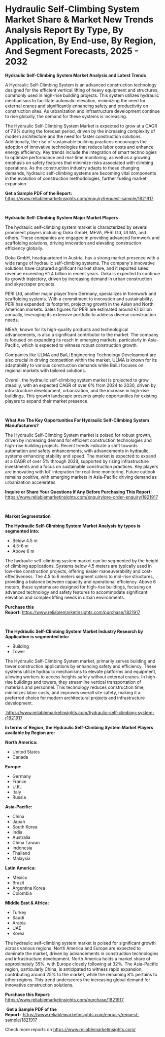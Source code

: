 <p><h1>Hydraulic Self-Climbing System Market Share & Market New Trends Analysis Report By Type, By Application, By End-use, By Region, And Segment Forecasts, 2025 - 2032</h1></p><p><strong>Hydraulic Self-Climbing System Market Analysis and Latest Trends</strong></p>
<p><p>A Hydraulic Self-Climbing System is an advanced construction technology designed for the efficient vertical lifting of heavy equipment and structures, commonly used in high-rise building projects. This system utilizes hydraulic mechanisms to facilitate automatic elevation, minimizing the need for external cranes and significantly enhancing safety and productivity on construction sites. As urbanization and infrastructure development continue to rise globally, the demand for these systems is increasing.</p><p>The Hydraulic Self-Climbing System Market is expected to grow at a CAGR of 7.9% during the forecast period, driven by the increasing complexity of modern architecture and the need for faster construction solutions. Additionally, the rise of sustainable building practices encourages the adoption of innovative technologies that reduce labor costs and enhance energy efficiency. Key trends include the integration of smart technologies to optimize performance and real-time monitoring, as well as a growing emphasis on safety features that minimize risks associated with climbing operations. As the construction industry adapts to these changing demands, hydraulic self-climbing systems are becoming vital components in the evolution of construction methodologies, further fueling market expansion.</p></p>
<p><strong>Get a Sample PDF of the Report:&nbsp;</strong> <a href="https://www.reliablemarketinsights.com/enquiry/request-sample/1821917?utm_campaign=2187&utm_medium=2&utm_source=Github&utm_content=ia&utm_term=27022025&utm_id=hydraulic-self-climbing-system">https://www.reliablemarketinsights.com/enquiry/request-sample/1821917</a></p>
<p>&nbsp;</p>
<p><strong>Hydraulic Self-Climbing System Major Market Players</strong></p>
<p><p>The hydraulic self-climbing system market is characterized by several prominent players including Doka GmbH, MEVA, PERI Ltd, ULMA, and others. These companies are engaged in providing advanced formwork and scaffolding solutions, driving innovation and elevating construction efficiency globally.</p><p>Doka GmbH, headquartered in Austria, has a strong market presence with a wide range of hydraulic self-climbing systems. The company's innovative solutions have captured significant market share, and it reported sales revenue exceeding €1.4 billion in recent years. Doka is expected to continue its growth trajectory, driven by increasing demand in urban construction and skyscraper projects.</p><p>PERI Ltd, another major player from Germany, specializes in formwork and scaffolding systems. With a commitment to innovation and sustainability, PERI has expanded its footprint, projecting growth in the Asian and North American markets. Sales figures for PERI are estimated around €1 billion annually, leveraging its extensive portfolio to address diverse construction needs.</p><p>MEVA, known for its high-quality products and technological advancements, is also a significant contributor to the market. The company is focused on expanding its reach in emerging markets, particularly in Asia-Pacific, which is expected to witness robust construction growth.</p><p>Companies like ULMA and BaiLi Engineering Technology Development are also crucial in driving competition within the market. ULMA is known for its adaptability to various construction demands while BaiLi focuses on regional markets with tailored solutions.</p><p>Overall, the hydraulic self-climbing system market is projected to grow steadily, with an expected CAGR of over 6% from 2024 to 2030, driven by infrastructure development, urbanization, and the increase in high-rise buildings. This growth landscape presents ample opportunities for existing players to expand their market presence.</p></p>
<p>&nbsp;</p>
<p><strong>What Are The Key Opportunities For Hydraulic Self-Climbing System Manufacturers?</strong></p>
<p><p>The Hydraulic Self-Climbing System market is poised for robust growth, driven by increasing demand for efficient construction technologies and high-rise building projects. Recent trends indicate a shift towards automation and safety enhancements, with advancements in hydraulic systems enhancing stability and speed. The market is expected to expand at a CAGR of over 5% through 2028, supported by rising infrastructure investments and a focus on sustainable construction practices. Key players are innovating with IoT integration for real-time monitoring. Future outlook remains positive, with emerging markets in Asia-Pacific driving demand as urbanization accelerates.</p></p>
<p><strong>Inquire or Share Your Questions If Any Before Purchasing This Report:</strong> <a href="https://www.reliablemarketinsights.com/enquiry/pre-order-enquiry/1821917?utm_campaign=2187&utm_medium=2&utm_source=Github&utm_content=ia&utm_term=27022025&utm_id=hydraulic-self-climbing-system">https://www.reliablemarketinsights.com/enquiry/pre-order-enquiry/1821917</a></p>
<p>&nbsp;</p>
<p><strong>Market Segmentation</strong></p>
<p><strong>The Hydraulic Self-Climbing System Market Analysis by types is segmented into:</strong></p>
<p><ul><li>Below 4.5 m</li><li>4.5-6 m</li><li>Above 6 m</li></ul></p>
<p><p>The hydraulic self-climbing system market can be segmented by the height of climbing applications. Systems below 4.5 meters are typically used in low-rise construction projects, offering easier maneuverability and cost-effectiveness. The 4.5 to 6 meters segment caters to mid-rise structures, providing a balance between capacity and operational efficiency. Above 6 meters, these systems are designed for high-rise buildings, focusing on advanced technology and safety features to accommodate significant elevation and complex lifting needs in urban environments.</p></p>
<p><strong>Purchase this Report:&nbsp;</strong><a href="https://www.reliablemarketinsights.com/purchase/1821917?utm_campaign=2187&utm_medium=2&utm_source=Github&utm_content=ia&utm_term=27022025&utm_id=hydraulic-self-climbing-system">https://www.reliablemarketinsights.com/purchase/1821917</a></p>
<p>&nbsp;</p>
<p><strong>The Hydraulic Self-Climbing System Market Industry Research by Application is segmented into:</strong></p>
<p><ul><li>Building</li><li>Tower</li></ul></p>
<p><p>The Hydraulic Self-Climbing System market, primarily serves building and tower construction applications by enhancing safety and efficiency. These systems utilize hydraulic mechanisms to elevate platforms and equipment, allowing workers to access heights safely without external cranes. In high-rise buildings and towers, they streamline vertical transportation of materials and personnel. This technology reduces construction time, minimizes labor costs, and improves overall site safety, making it a preferred choice for modern architectural projects and infrastructure development.</p></p>
<p><a href="https://www.reliablemarketinsights.com/hydraulic-self-climbing-system-r1821917?utm_campaign=2187&utm_medium=2&utm_source=Github&utm_content=ia&utm_term=27022025&utm_id=hydraulic-self-climbing-system">&nbsp;https://www.reliablemarketinsights.com/hydraulic-self-climbing-system-r1821917</a></p>
<p><strong>In terms of Region, the Hydraulic Self-Climbing System Market Players available by Region are:</strong></p>
<p>
    <p> <strong> North America: </strong>
        <ul>
            <li>United States</li>
            <li>Canada</li>
        </ul>
        </p> 
    <p> <strong> Europe: </strong>
        <ul>
            <li>Germany</li>
            <li>France</li>
            <li>U.K.</li>
            <li>Italy</li>
            <li>Russia</li>
        </ul>
        </p> 
    <p> <strong> Asia-Pacific: </strong>
        <ul>
            <li>China</li>
            <li>Japan</li>
            <li>South Korea</li>
            <li>India</li>
            <li>Australia</li>
            <li>China Taiwan</li>
            <li>Indonesia</li>
            <li>Thailand</li>
            <li>Malaysia</li>
        </ul>
        </p> 
    <p> <strong> Latin America: </strong>
        <ul>
            <li>Mexico</li>
            <li>Brazil</li>
            <li>Argentina Korea</li>
            <li>Colombia</li>
        </ul>
        </p> 
    <p> <strong> Middle East & Africa: </strong>
        <ul>
            <li>Turkey</li>
            <li>Saudi</li>
            <li>Arabia</li>
            <li>UAE</li>
            <li>Korea</li>
        </ul>
    </p>
    </p>
<p><p>The hydraulic self-climbing system market is poised for significant growth across various regions. North America and Europe are expected to dominate the market, driven by advancements in construction technologies and infrastructure development. North America holds a market share of approximately 35%, with Europe closely following at 32%. The Asia-Pacific region, particularly China, is anticipated to witness rapid expansion, contributing around 25% to the market, while the remaining 8% pertains to other regions. This trend underscores the increasing global demand for innovative construction solutions.</p></p>
<p><strong>Purchase this Report: </strong><a href="https://www.reliablemarketinsights.com/purchase/1821917?utm_campaign=2187&utm_medium=2&utm_source=Github&utm_content=ia&utm_term=27022025&utm_id=hydraulic-self-climbing-system">https://www.reliablemarketinsights.com/purchase/1821917</a></p>
<p>&nbsp;<strong>Get a Sample PDF of the Report:&nbsp;&nbsp;</strong><a href="https://www.reliablemarketinsights.com/enquiry/request-sample/1821917?utm_campaign=2187&utm_medium=2&utm_source=Github&utm_content=ia&utm_term=27022025&utm_id=hydraulic-self-climbing-system">https://www.reliablemarketinsights.com/enquiry/request-sample/1821917</a></p>
<p><strong></strong></p>
<p>Check more reports on <a href="https://www.reliablemarketinsights.com/?utm_campaign=2187&utm_medium=2&utm_source=Github&utm_content=ia&utm_term=27022025&utm_id=hydraulic-self-climbing-system">https://www.reliablemarketinsights.com/</a></p>